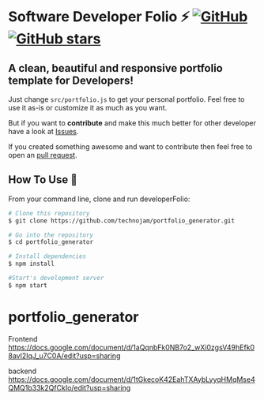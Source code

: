 # Software Developer Folio ⚡️ [![GitHub](https://img.shields.io/github/license/technojam/portfolio_generator?color=blue)](https://github.com/technojam/portfolio_generator/blob/master/LICENSE) [![GitHub stars](https://img.shields.io/github/stars/technojam/portfolio_generator)](https://github.com/technojam/portfolio_generator/stargazers) 

## A clean, beautiful and responsive portfolio template for Developers!



Just change `src/portfolio.js` to get your personal portfolio. Feel free to use it as-is or customize it as much as you want.

But if you want to **contribute** and make this much better for other developer have a look at [Issues](https://github.com/technojam/portfolio_generator/issues).


If you created something awesome and want to contribute then feel free to open an [pull request](https://github.com/technojam/portfolio_generator/pulls).



## How To Use 🔧

From your command line, clone and run developerFolio:

```bash
# Clone this repository
$ git clone https://github.com/technojam/portfolio_generator.git

# Go into the repository
$ cd portfolio_generator

# Install dependencies
$ npm install

#Start's development server
$ npm start
```



# portfolio_generator

Frontend
https://docs.google.com/document/d/1aQqnbFk0NB7o2_wXi0zgsV49hEfk08avl2IqJ_u7C0A/edit?usp=sharing

backend
https://docs.google.com/document/d/1tGkecoK42EahTXAybLyyqHMqMse4QMQ1b33k2QfCkIo/edit?usp=sharing
